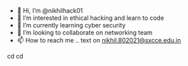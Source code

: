 - 👋 Hi, I’m @nikhilhack01
- 👀 I’m interested in ethical hacking and learn to code
- 🌱 I’m currently learning cyber security
- 💞️ I’m looking to collaborate on networking team
- 📫 How to reach me .. text on nikhil.802021@sxcce.edu.in

<!---
nikhilhack01/nikhilhack01 is a ✨ special ✨ repository because its `README.md` (this file) appears on your GitHub profile.
You can click the Preview link to take a look at your changes.
--->
cd
cd
